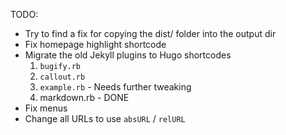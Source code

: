 TODO:

* Try to find a fix for copying the dist/ folder into the output dir
* Fix homepage highlight shortcode
* Migrate the old Jekyll plugins to Hugo shortcodes
  1. `bugify.rb`
  2. `callout.rb`
  3. `example.rb` - Needs further tweaking
  4. markdown.rb - DONE
* Fix menus
* Change all URLs to use `absURL` / `relURL`

